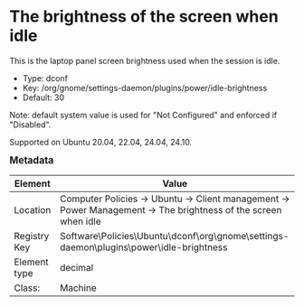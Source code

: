 # The brightness of the screen when idle

This is the laptop panel screen brightness used when the session is idle.

- Type: dconf
- Key: /org/gnome/settings-daemon/plugins/power/idle-brightness
- Default: 30

Note: default system value is used for "Not Configured" and enforced if "Disabled".

Supported on Ubuntu 20.04, 22.04, 24.04, 24.10.



<span style="font-size: larger;">**Metadata**</span>

| Element      | Value            |
| ---          | ---              |
| Location     | Computer Policies -> Ubuntu -> Client management -> Power Management -> The brightness of the screen when idle    |
| Registry Key | Software\Policies\Ubuntu\dconf\org\gnome\settings-daemon\plugins\power\idle-brightness         |
| Element type | decimal |
| Class:       | Machine       |
